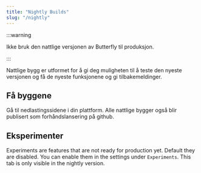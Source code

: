 ```yaml
---
title: "Nightly Builds"
slug: "/nightly"
---
```


:::warning

Ikke bruk den nattlige versjonen av Butterfly til produksjon.

:::

Nattlige bygg er utformet for å gi deg muligheten til å teste den nyeste versjonen og få de nyeste funksjonene og gi tilbakemeldinger.

## Få byggene

Gå til nedlastingssidene i din plattform. Alle nattlige bygger også blir publisert som forhåndslansering på github.

## Eksperimenter

Experiments are features that are not ready for production yet. Default they are disabled. You can enable them in the settings under `Experiments`. This tab is only visible in the nightly version.
